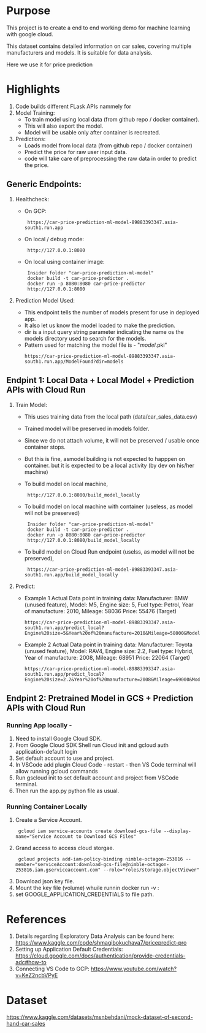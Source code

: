 # Purpose
This project is to create a end to end working demo for machine learning with google cloud.

This dataset contains detailed information on car sales, covering multiple manufacturers and models. It is suitable for data analysis. 

Here we use it for price prediction

# Highlights

1. Code builds different FLask APIs nammely for
2. Model Training:
   - To train model using local data (from github repo / docker container).
   - This will also export the model.
   - Model will be usable only after container is recreated.
3. Predictions:
   - Loads model from local data (from github repo / docker container)
   - Predict the price for raw user input data.
   - code will take care of preprocessing the raw data in order to predict the price.  

## Generic Endpoints:

1. Healthcheck:
   - On GCP:
     ```code
      https://car-price-prediction-ml-model-89883393347.asia-south1.run.app
     ```
     
   - On local / debug mode:
     ```code
      http://127.0.0.1:8080
     ```
     
   - On local using container image:
     ```code
      Insider folder "car-price-prediction-ml-model"
      docker build -t car-price-predictor .
      docker run -p 8080:8080 car-price-predictor
      http://127.0.0.1:8080
     ```

2. Prediction Model Used:
   - This endpoint tells the number of models present for use in deployed app.
   - It also let us know the model loaded to make the prediction.
   - dir is a input query string parameter indicating the name os the models directory used to search for the models.
   - Pattern used for matching the model file is - "*_model_*.pkl" 
     ```code
     https://car-price-prediction-ml-model-89883393347.asia-south1.run.app/ModelFound?dir=models
     ``` 
    
## Endpint 1: Local Data + Local Model + Prediction APIs with Cloud Run

1. Train Model:
   - This uses training data from the local path (data/car_sales_data.csv)
   - Trained model will be preserved in models folder.
   - Since we do not attach volume, it will not be preserved / usable once container stops.
   - But this is fine, asmodel building is not expected to happpen on container. but it is expected to be a local activity (by dev on his/her machine)
   - To build model on local machine,
     ```code
      http://127.0.0.1:8080/build_model_locally
     ```
     
   - To build model on local machine with container (useless, as model will not be preserved)
     ```code
      Insider folder "car-price-prediction-ml-model"
      docker build -t car-price-predictor .
      docker run -p 8080:8080 car-price-predictor
      http://127.0.0.1:8080/build_model_locally
     ```
     
   - To build model on Cloud Run endpoint (uselss, as model will not be preserved),
     ```code
      https://car-price-prediction-ml-model-89883393347.asia-south1.run.app/build_model_locally
     ```
     
3. Predict:
   - Example 1 Actual Data point in training data: Manufacturer: BMW (unused feature), Model: M5, Engine size: 5, Fuel type: Petrol, Year of manufacture: 2010,
     Mileage: 58036	Price: 55476 (Target)
     ```code
     https://car-price-prediction-ml-model-89883393347.asia-south1.run.app/predict_local?
     Engine%20size=5&Year%20of%20manufacture=2010&Mileage=58000&Model=M5&Fuel%20type=Petrol
     ```
   - Example 2 Actual Data point in training data: Manufacturer: Toyota (unused feature), Model: RAV4, Engine size: 2.2, Fuel type: Hybrid, Year of manufacture:
     2008, Mileage: 68951	Price: 22064 (Target)
     ```code
     https://car-price-prediction-ml-model-89883393347.asia-south1.run.app/predict_local?
     Engine%20size=2.2&Year%20of%20manufacture=2008&Mileage=69000&Model=RAV4&Fuel%20type=Hybrid
     ```

## Endpint 2: Pretrained Model in GCS + Prediction APIs with Cloud Run

### Running App locally - 
1. Need to install Google Cloud SDK.
2. From Google Cloud SDK Shell run Cloud init and gcloud auth application-default login
3. Set default account to use and project.
4. In VSCode add plugin Cloud Code - restart - then VS Code terminal will allow running gcloud commands
5. Run gscloud init to set default account and project from VSCode terminal.
6. Then run the app.py python file as usual. 

### Running Container Locally
1. Create a Service Account.
   ```code
    gcloud iam service-accounts create download-gcs-file --display-name="Service Account to Download GCS Files"
   ```
3. Grand access to access cloud storgae.
   ```code
    gcloud projects add-iam-policy-binding nimble-octagon-253816 --member="serviceAccount:download-gcs-file@nimble-octagon-253816.iam.gserviceaccount.com" --role="roles/storage.objectViewer"
   ```
5. Download json key file.
6. Mount the key file (volume) whuile runnin docker run -v <Disk file path>:<docker file path>
7. set GOOGLE_APPLICATION_CREDENTIALS to file path.

# References
1. Details regarding Exploratory Data Analysis can be found here: https://www.kaggle.com/code/shmagibokuchava7/pricepredict-pro
2. Setting up Application Default Credentials: https://cloud.google.com/docs/authentication/provide-credentials-adc#how-to
3. Connecting VS Code to GCP: https://www.youtube.com/watch?v=KeZ2ncbVPyE

# Dataset
https://www.kaggle.com/datasets/msnbehdani/mock-dataset-of-second-hand-car-sales










